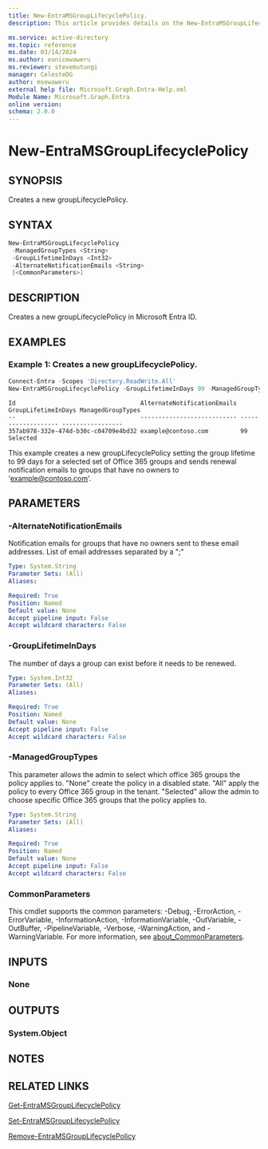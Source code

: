 ```yaml
---
title: New-EntraMSGroupLifecyclePolicy.
description: This article provides details on the New-EntraMSGroupLifecyclePolicy command.

ms.service: active-directory
ms.topic: reference
ms.date: 03/14/2024
ms.author: eunicewaweru
ms.reviewer: stevemutungi
manager: CelesteDG
author: msewaweru
external help file: Microsoft.Graph.Entra-Help.xml
Module Name: Microsoft.Graph.Entra
online version:
schema: 2.0.0
---
```


# New-EntraMSGroupLifecyclePolicy

## SYNOPSIS

Creates a new groupLifecyclePolicy.

## SYNTAX

```powershell
New-EntraMSGroupLifecyclePolicy 
 -ManagedGroupTypes <String> 
 -GroupLifetimeInDays <Int32>
 -AlternateNotificationEmails <String> 
 [<CommonParameters>]
```

## DESCRIPTION

Creates a new groupLifecyclePolicy in Microsoft Entra ID.

## EXAMPLES

### Example 1: Creates a new groupLifecyclePolicy.

```powershell
Connect-Entra -Scopes 'Directory.ReadWrite.All'
New-EntraMSGroupLifecyclePolicy -GroupLifetimeInDays 99 -ManagedGroupTypes 'Selected' -AlternateNotificationEmails 'example@contoso.com'
```

```output
Id                                   AlternateNotificationEmails GroupLifetimeInDays ManagedGroupTypes
--                                   --------------------------- ------------------- -----------------
357ab978-332e-474d-b30c-c04709e4bd32 example@contoso.com         99                  Selected
```

This example creates a new groupLifecyclePolicy setting the group lifetime to 99 days for a selected set of Office 365 groups and sends renewal notification emails to groups that have no owners to 'example@contoso.com'.

## PARAMETERS

### -AlternateNotificationEmails

Notification emails for groups that have no owners sent to these email addresses.
List of email addresses separated by a ";"

```yaml
Type: System.String
Parameter Sets: (All)
Aliases:

Required: True
Position: Named
Default value: None
Accept pipeline input: False
Accept wildcard characters: False
```

### -GroupLifetimeInDays

The number of days a group can exist before it needs to be renewed.

```yaml
Type: System.Int32
Parameter Sets: (All)
Aliases:

Required: True
Position: Named
Default value: None
Accept pipeline input: False
Accept wildcard characters: False
```

### -ManagedGroupTypes

This parameter allows the admin to select which office 365 groups the policy applies to.
"None" create the policy in a disabled state.
"All" apply the policy to every Office 365 group in the tenant.
"Selected" allow the admin to choose specific Office 365 groups that the policy applies to.

```yaml
Type: System.String
Parameter Sets: (All)
Aliases:

Required: True
Position: Named
Default value: None
Accept pipeline input: False
Accept wildcard characters: False
```

### CommonParameters

This cmdlet supports the common parameters: -Debug, -ErrorAction, -ErrorVariable, -InformationAction, -InformationVariable, -OutVariable, -OutBuffer, -PipelineVariable, -Verbose, -WarningAction, and -WarningVariable. For more information, see [about_CommonParameters](https://go.microsoft.com/fwlink/?LinkID=113216).

## INPUTS

### None

## OUTPUTS

### System.Object

## NOTES

## RELATED LINKS

[Get-EntraMSGroupLifecyclePolicy](Get-EntraMSGroupLifecyclePolicy.md)

[Set-EntraMSGroupLifecyclePolicy](Set-EntraMSGroupLifecyclePolicy.md)

[Remove-EntraMSGroupLifecyclePolicy](Remove-EntraMSGroupLifecyclePolicy.md)
